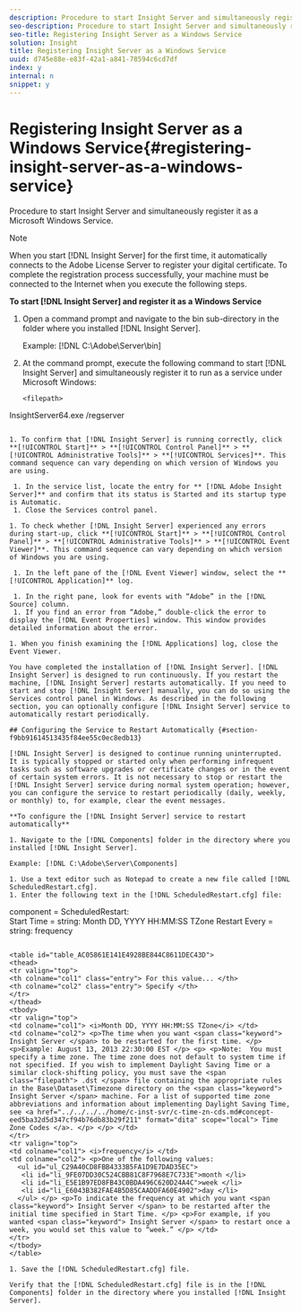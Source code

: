 ```yaml
---
description: Procedure to start Insight Server and simultaneously register it as a Microsoft Windows Service.
seo-description: Procedure to start Insight Server and simultaneously register it as a Microsoft Windows Service.
seo-title: Registering Insight Server as a Windows Service
solution: Insight
title: Registering Insight Server as a Windows Service
uuid: d745e88e-e83f-42a1-a841-78594c6cd7df
index: y
internal: n
snippet: y
---
```


# Registering Insight Server as a Windows Service{#registering-insight-server-as-a-windows-service}

Procedure to start Insight Server and simultaneously register it as a Microsoft Windows Service.

>[!NOTE]
>
>When you start [!DNL Insight Server] for the first time, it automatically connects to the Adobe License Server to register your digital certificate. To complete the registration process successfully, your machine must be connected to the Internet when you execute the following steps.

**To start [!DNL Insight Server] and register it as a Windows Service**

1. Open a command prompt and navigate to the bin sub-directory in the folder where you installed [!DNL Insight Server].

   Example: [!DNL C:\Adobe\Server\bin] 

1. At the command prompt, execute the following command to start [!DNL Insight Server] and simultaneously register it to run as a service under Microsoft Windows:

   ```
   <filepath>
  InsightServer64.exe /regserver 
</filepath>
   ```

1. To confirm that [!DNL Insight Server] is running correctly, click **[!UICONTROL Start]** > **[!UICONTROL Control Panel]** > **[!UICONTROL Administrative Tools]** > **[!UICONTROL Services]**. This command sequence can vary depending on which version of Windows you are using.

    1. In the service list, locate the entry for ** [!DNL Adobe Insight Server]** and confirm that its status is Started and its startup type is Automatic. 
    1. Close the Services control panel.

1. To check whether [!DNL Insight Server] experienced any errors during start-up, click **[!UICONTROL Start]** > **[!UICONTROL Control Panel]** > **[!UICONTROL Administrative Tools]** > **[!UICONTROL Event Viewer]**. This command sequence can vary depending on which version of Windows you are using.

    1. In the left pane of the [!DNL Event Viewer] window, select the **[!UICONTROL Application]** log. 
    
    1. In the right pane, look for events with “Adobe” in the [!DNL Source] column. 
    1. If you find an error from “Adobe,” double-click the error to display the [!DNL Event Properties] window. This window provides detailed information about the error.

1. When you finish examining the [!DNL Applications] log, close the Event Viewer.

You have completed the installation of [!DNL Insight Server]. [!DNL Insight Server] is designed to run continuously. If you restart the machine, [!DNL Insight Server] restarts automatically. If you need to start and stop [!DNL Insight Server] manually, you can do so using the Services control panel in Windows. As described in the following section, you can optionally configure [!DNL Insight Server] service to automatically restart periodically.

## Configuring the Service to Restart Automatically {#section-f9bb91614513435f84ee55c0ec8edb13}

[!DNL Insight Server] is designed to continue running uninterrupted. It is typically stopped or started only when performing infrequent tasks such as software upgrades or certificate changes or in the event of certain system errors. It is not necessary to stop or restart the [!DNL Insight Server] service during normal system operation; however, you can configure the service to restart periodically (daily, weekly, or monthly) to, for example, clear the event messages.

**To configure the [!DNL Insight Server] service to restart automatically**

1. Navigate to the [!DNL Components] folder in the directory where you installed [!DNL Insight Server].

   Example: [!DNL C:\Adobe\Server\Components] 

1. Use a text editor such as Notepad to create a new file called [!DNL ScheduledRestart.cfg]. 
1. Enter the following text in the [!DNL ScheduledRestart.cfg] file: 

   ```
   component = ScheduledRestart:  
     Start Time = string: Month DD, YYYY HH:MM:SS TZone 
     Restart Every = string: frequency
   ```

<table id="table_AC05861E141E4928BE844C8611DEC43D"> 
 <thead> 
  <tr valign="top"> 
   <th colname="col1" class="entry"> For this value... </th> 
   <th colname="col2" class="entry"> Specify </th> 
  </tr> 
 </thead>
 <tbody> 
  <tr valign="top"> 
   <td colname="col1"> <i>Month DD, YYYY HH:MM:SS TZone</i> </td> 
   <td colname="col2"> <p>The time when you want <span class="keyword"> Insight Server </span> to be restarted for the first time. </p> <p>Example: August 13, 2013 22:30:00 EST </p> <p> <p>Note:  You must specify a time zone. The time zone does not default to system time if not specified. If you wish to implement Daylight Saving Time or a similar clock-shifting policy, you must save the <span class="filepath"> .dst </span> file containing the appropriate rules in the Base\Dataset\Timezone directory on the <span class="keyword"> Insight Server </span> machine. For a list of supported time zone abbreviations and information about implementing Daylight Saving Time, see <a href="../../../../home/c-inst-svr/c-time-zn-cds.md#concept-eed5ba32d5d347cf94b76db83b29f211" format="dita" scope="local"> Time Zone Codes </a>. </p> </p> </td> 
  </tr> 
  <tr valign="top"> 
   <td colname="col1"> <i>frequency</i> </td> 
   <td colname="col2"> <p>One of the following values: 
     <ul id="ul_C29A40CD8FBB4333B5FA1D9E7DAD35EC"> 
      <li id="li_9FE07DD30C524CBB81C8F7968E7C733E">month </li> 
      <li id="li_E5E1B97ED8FB43C0BDA496C620D24A4C">week </li> 
      <li id="li_E6043B382FAE4B5D85CAADDFA60E4902">day </li> 
     </ul> </p> <p>To indicate the frequency at which you want <span class="keyword"> Insight Server </span> to be restarted after the initial time specified in Start Time. </p> <p>For example, if you wanted <span class="keyword"> Insight Server </span> to restart once a week, you would set this value to “week.” </p> </td> 
  </tr> 
 </tbody> 
</table>

1. Save the [!DNL ScheduledRestart.cfg] file.

   Verify that the [!DNL ScheduledRestart.cfg] file is in the [!DNL Components] folder in the directory where you installed [!DNL Insight Server].

